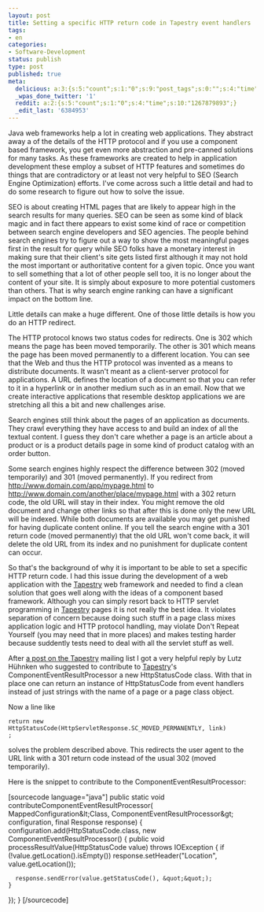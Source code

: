 ```yaml
---
layout: post
title: Setting a specific HTTP return code in Tapestry event handlers
tags:
- en
categories:
- Software-Development
status: publish
type: post
published: true
meta:
  delicious: a:3:{s:5:"count";s:1:"0";s:9:"post_tags";s:0:"";s:4:"time";s:10:"1267879890";}
  _wpas_done_twitter: '1'
  reddit: a:2:{s:5:"count";s:1:"0";s:4:"time";s:10:"1267879893";}
  _edit_last: '6384953'
---
```

Java web frameworks help a lot in creating web applications. They abstract away a of the details of the HTTP protocol and if you use a component based framework, you get even more abstraction and pre-canned solutions for many tasks. As these frameworks are created to help in application development these employ a subset of HTTP features and sometimes do things that are contradictory or at least not very helpful to SEO (Search Engine Optimization) efforts. I've come across such a little detail and had to do some research to figure out how to solve the issue.

SEO is about creating HTML pages that are likely to appear high in the search results for many queries. SEO can be seen as some kind of black magic and in fact there appears to exist some kind of race or competition between search engine developers and SEO agencies. The people behind search engines try to figure out a way to show the most meaningful pages first in the result for query while SEO folks have a monetary interest in making sure that their client's site gets listed first although it may not hold the most important or authoritative content for a given topic. Once you want to sell something that a lot of other people sell too, it is no longer about the content of your site. It is simply about exposure to more potential customers than others. That is why search engine ranking can have a significant impact on the bottom line.

Little details can make a huge different. One of those little details is how you do an HTTP redirect.

The HTTP protocol knows two status codes for redirects. One is 302 which means the page has been moved temporarily. The other is 301 which means the page has been moved permanently to a different location. You can see that the Web and thus the HTTP protocol was invented as a means to distribute documents. It wasn't meant as a client-server protocol for applications. A URL defines the location of a document so that you can refer to it in a hyperlink or in another medium such as in an email. Now that we create interactive applications that resemble desktop applications we are stretching all this a bit and new challenges arise.

Search engines still think about the pages of an application as documents. They crawl everything they have access to and build an index of all the textual content. I guess they don't care whether a page is an article about a product or is a product details page in some kind of product catalog with an order button.

Some search engines highly respect the difference between 302 (moved temporarily) and 301 (moved permanently). If you redirect from http://www.domain.com/app/mypage.html to http://www.domain.com/another/place/mypage.html with a 302 return code, the old URL will stay in their index. You might remove the old document and change other links so that after this is done only the new URL will be indexed. While both documents are available you may get punished for having duplicate content online. If you tell the search engine with a 301 return code (moved permanently) that the old URL won't come back, it will delete the old URL from its index and no punishment for duplicate content can occur.

So that's the background of why it is important to be able to set a specific HTTP return code. I had this issue during the development of a web application with the <a href="http://tapestry.apache.org">Tapestry</a> web framework and needed to find a clean solution that goes well along with the ideas of a component based framework. Although you can simply resort back to HTTP servlet programming in <a href="http://tapestry.apache.org">Tapestry</a> pages it is not really the best idea. It violates separation of concern because doing such stuff in a page class mixes application logic and HTTP protocol handling, may violate Don't Repeat Yourself (you may need that in more places) and makes testing harder because suddently tests need to deal with all the servlet stuff as well.

After <a href="http://old.nabble.com/301-vs-302-redirects-due-to-SEO-ts27165953.html">a post on the <a href="http://tapestry.apache.org">Tapestry</a> mailing list</a> I got a very helpful reply by Lutz Hühnken who suggested to contribute to <a href="http://tapestry.apache.org">Tapestry</a>'s ComponentEventResultProcessor a new HttpStatusCode class. With that in place one can return an instance of HttpStatusCode from event handlers instead of just strings with the name of a page or a page class object.

Now a line like

<code>return new HttpStatusCode(HttpServletResponse.SC_MOVED_PERMANENTLY, link) ;</code>

solves the problem described above. This redirects the user agent to the URL link with a 301 return code instead of the usual 302 (moved temporarily).

Here is the snippet to contribute to the ComponentEventResultProcessor:

[sourcecode language="java"]
public static void contributeComponentEventResultProcessor(
    MappedConfiguration&amp;lt;Class, ComponentEventResultProcessor&amp;gt; configuration, 
    final Response response) {
  configuration.add(HttpStatusCode.class, new ComponentEventResultProcessor() {
    public void processResultValue(HttpStatusCode value) throws IOException {
	  if (!value.getLocation().isEmpty())
	    response.setHeader(&quot;Location&quot;, value.getLocation());

	  response.sendError(value.getStatusCode(), &quot;&quot;);
    }
  });
}
[/sourcecode]
